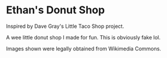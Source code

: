 # Ethan's Donut Shop

Inspired by Dave Gray's Little Taco Shop project.

A wee little donut shop I made for fun. This is obviously fake lol.

Images shown were legally obtained from Wikimedia Commons.